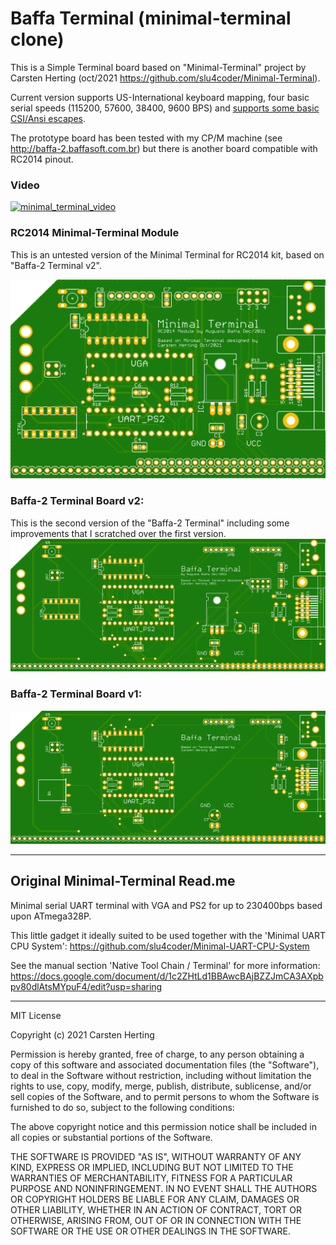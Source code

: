 # Baffa Terminal (minimal-terminal clone)

This is a Simple Terminal board based on "Minimal-Terminal" project by Carsten Herting (oct/2021 https://github.com/slu4coder/Minimal-Terminal).

Current version supports US-International keyboard mapping, four basic serial speeds (115200, 57600, 38400, 9600 BPS) and [supports some basic CSI/Ansi escapes](supported_escapes.md).
 
The prototype board has been tested with my CP/M machine (see http://baffa-2.baffasoft.com.br) but there is another board compatible with RC2014 pinout. 

### Video
[![minimal_terminal_video](http://img.youtube.com/vi/mmQTUNvmSpk/0.jpg)](http://www.youtube.com/watch?v=mmQTUNvmSpk "Baffa-2 Homebrew Microcomputer + Terminal Card")


### RC2014 Minimal-Terminal Module
This is an untested version of the Minimal Terminal for RC2014 kit, based on "Baffa-2 Terminal v2".

![minimal_terminalv2_rc2014](minimal_terminalv2_rc2014.png)

### Baffa-2 Terminal Board v2:
This is the second version of the "Baffa-2 Terminal" including some improvements that I scratched over the first version.
![minimal_terminalv2](minimal_terminalv2.png)

### Baffa-2 Terminal Board v1:
![minimal_terminal](minimal_terminal.png)

---

## Original Minimal-Terminal Read.me

Minimal serial UART terminal with VGA and PS2 for up to 230400bps based upon ATmega328P.

This little gadget it ideally suited to be used together with the 'Minimal UART CPU System': https://github.com/slu4coder/Minimal-UART-CPU-System

See the manual section 'Native Tool Chain / Terminal' for more information:
https://docs.google.com/document/d/1c2ZHtLd1BBAwcBAjBZZJmCA3AXpbpv80dlAtsMYpuF4/edit?usp=sharing

---
MIT License

Copyright (c) 2021 Carsten Herting

Permission is hereby granted, free of charge, to any person obtaining a copy
of this software and associated documentation files (the "Software"), to deal
in the Software without restriction, including without limitation the rights
to use, copy, modify, merge, publish, distribute, sublicense, and/or sell
copies of the Software, and to permit persons to whom the Software is
furnished to do so, subject to the following conditions:

The above copyright notice and this permission notice shall be included in all
copies or substantial portions of the Software.

THE SOFTWARE IS PROVIDED "AS IS", WITHOUT WARRANTY OF ANY KIND, EXPRESS OR
IMPLIED, INCLUDING BUT NOT LIMITED TO THE WARRANTIES OF MERCHANTABILITY,
FITNESS FOR A PARTICULAR PURPOSE AND NONINFRINGEMENT. IN NO EVENT SHALL THE
AUTHORS OR COPYRIGHT HOLDERS BE LIABLE FOR ANY CLAIM, DAMAGES OR OTHER
LIABILITY, WHETHER IN AN ACTION OF CONTRACT, TORT OR OTHERWISE, ARISING FROM,
OUT OF OR IN CONNECTION WITH THE SOFTWARE OR THE USE OR OTHER DEALINGS IN THE
SOFTWARE.

